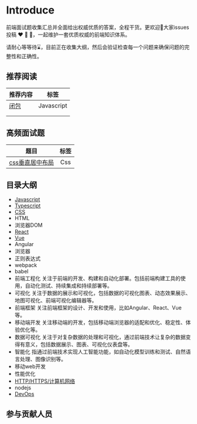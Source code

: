 # Introduce

前端面试题收集汇总并全面给出权威优质的答案，全程干货。更欢迎👏大家issues投稿 ❤️ 💞 💖，一起维护一套优质权威的前端知识体系。

请耐心等等待⌛️，目前正在收集大纲，然后会验证检查每一个问题来确保问题的完整性和正确性。

## 推荐阅读

| 推荐内容 |    标签    |
| -------- | :--------: |
| [闭包](./javascript/1.md) | Javascript |
|          |            |
|          |            |

## 高频面试题

| 题目 | 标签 |
| ---- | :--: |
|    [css垂直居中布局](./5.md)  |    Css  |

## 目录大纲

- [Javascript](./javascript/)
- [Typescript](./typescript/)
- [CSS](./css/)
- HTML
- 浏览器DOM
- [React](./react/)
- [Vue](./vue/)
- Angular
- 浏览器
- 正则表达式
- webpack
- babel
- 前端工程化 关注于前端的开发、构建和自动化部署。包括前端构建工具的使用，自动化测试、持续集成和持续部署等。
- 可视化 关注于数据的展示和可视化，包括数据的可视化图表、动态效果展示、地图可视化、前端可视化编辑器等。
- 前端框架 关注前端框架的设计、开发和使用，比如Angular、React、Vue等。
- 移动端开发 关注移动端的开发，包括移动端浏览器的适配和优化、稳定性、体验优化等。
- 数据可视化 关注于对复杂数据的处理和可视化，通过前端技术让复杂的数据变得有意义，包括数据展示、图表、可视化仪表盘等。
- 智能化 指通过前端技术实现人工智能功能，如自动化模型训练和测试、自然语言处理、图像识别等。
- 移动web开发
- 性能优化
- [HTTP/HTTPS/计算机网络](./http/)
- nodejs
- [DevOps](./devops/)

## 参与贡献人员

<!-- GITCONTRIBUTOR_START -->

<!-- GITCONTRIBUTOR_END -->
